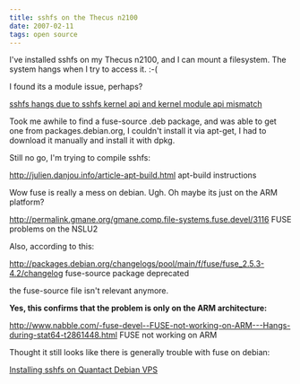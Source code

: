 ```yaml
---
title: sshfs on the Thecus n2100
date: 2007-02-11
tags: open source
---
```

I've installed sshfs on my Thecus n2100, and I can mount a filesystem. The system hangs when I try to access it. :-(

I found its a module issue, perhaps?

<a href="http://www.arcknowledge.com/gmane.comp.file-systems.fuse.sshfs/2006-05/msg00017.html" title="http://www.arcknowledge.com/gmane.comp.file-systems.fuse.sshfs/2006-05/msg00017.html">sshfs hangs due to sshfs kernel api and kernel module api mismatch</a>

Took me awhile to find a fuse-source .deb package, and was able to get one from packages.debian.org, I couldn't install it via apt-get, I had to download it manually and install it with dpkg.

Still no go, I'm trying to compile sshfs:

<a href="http://julien.danjou.info/article-apt-build.html">http://julien.danjou.info/article-apt-build.html apt-build instructions</a>

Wow fuse is really a mess on debian. Ugh. Oh maybe its just on the ARM platform?

<a href="http://permalink.gmane.org/gmane.comp.file-systems.fuse.devel/3116">http://permalink.gmane.org/gmane.comp.file-systems.fuse.devel/3116 FUSE problems on the NSLU2</a>

Also, according to this:

<a href="http://packages.debian.org/changelogs/pool/main/f/fuse/fuse_2.5.3-4.2/changelog">http://packages.debian.org/changelogs/pool/main/f/fuse/fuse_2.5.3-4.2/changelog fuse-source package deprecated</a>

the fuse-source file isn't relevant anymore.

<strong>Yes, this confirms that the problem is only on the ARM architecture: </strong>

<a href="http://www.nabble.com/-fuse-devel--FUSE-not-working-on-ARM---Hangs-during-stat64-t2861448.html">http://www.nabble.com/-fuse-devel--FUSE-not-working-on-ARM---Hangs-during-stat64-t2861448.html FUSE not working on ARM</a>

Thought it still looks like there is generally trouble with fuse on debian:

<a href="http://www.docunext.com/acc/nxwiki/view/Installing-sshfs-on-Quantact-Debian-VPS.html" title="http://www.docunext.com/acc/nxwiki/view/Installing-sshfs-on-Quantact-Debian-VPS.html">Installing sshfs on Quantact Debian VPS</a>

